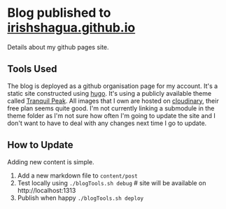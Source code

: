 # Blog published to [irishshagua.github.io](https://irishshagua.github.io)
Details about my github pages site.

## Tools Used
The blog is deployed as a github organisation page for my account. It's a static site constructed using [hugo](https://gohugo.io/). It's using a publicly available theme called [Tranquil Peak](https://github.com/kakawait/hugo-tranquilpeak-theme). All images that I own are hosted on [cloudinary](https://cloudinary.com/), their free plan seems quite good. I'm not currently linking a submodule in the theme folder as I'm not sure how often I'm going to update the site and I don't want to have to deal with any changes next time I go to update. 

## How to Update
Adding new content is simple.
  1. Add a new markdown file to `content/post`
  1. Test locally using `./blogTools.sh debug` # site will be available on http://localhost:1313
  1. Publish when happy `./blogTools.sh deploy`
